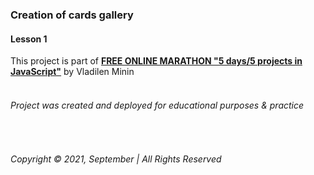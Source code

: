 ### Creation of cards gallery
#### Lesson 1
This project is part of __[FREE ONLINE MARATHON "5 days/5 projects in JavaScript"](https://vladilen.ru/marathon)__ by Vladilen Minin  
&nbsp;
###### Project was created and deployed for educational purposes & practice
&nbsp;  

###### Copyright © 2021, September | All Rights Reserved

